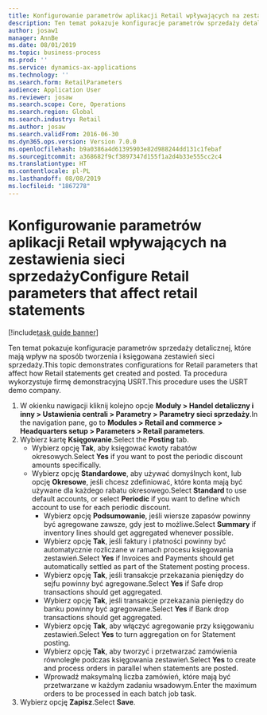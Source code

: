 ```yaml
---
title: Konfigurowanie parametrów aplikacji Retail wpływających na zestawienia sieci sprzedaży
description: Ten temat pokazuje konfiguracje parametrów sprzedaży detalicznej, które mają wpływ na sposób tworzenia i księgowana zestawień sieci sprzedaży.
author: josaw1
manager: AnnBe
ms.date: 08/01/2019
ms.topic: business-process
ms.prod: ''
ms.service: dynamics-ax-applications
ms.technology: ''
ms.search.form: RetailParameters
audience: Application User
ms.reviewer: josaw
ms.search.scope: Core, Operations
ms.search.region: Global
ms.search.industry: Retail
ms.author: josaw
ms.search.validFrom: 2016-06-30
ms.dyn365.ops.version: Version 7.0.0
ms.openlocfilehash: b9a0386a4d61395903e82d988244dd131c1febaf
ms.sourcegitcommit: a368682f9cf3897347d155f1a2d4b33e555cc2c4
ms.translationtype: HT
ms.contentlocale: pl-PL
ms.lasthandoff: 08/08/2019
ms.locfileid: "1867278"
---
```

# <a name="configure-retail-parameters-that-affect-retail-statements"></a><span data-ttu-id="2f297-103">Konfigurowanie parametrów aplikacji Retail wpływających na zestawienia sieci sprzedaży</span><span class="sxs-lookup"><span data-stu-id="2f297-103">Configure Retail parameters that affect retail statements</span></span>

[!include[task guide banner](../includes/task-guide-banner.md)]

<span data-ttu-id="2f297-104">Ten temat pokazuje konfiguracje parametrów sprzedaży detalicznej, które mają wpływ na sposób tworzenia i księgowana zestawień sieci sprzedaży.</span><span class="sxs-lookup"><span data-stu-id="2f297-104">This topic demonstrates configurations for Retail parameters that affect how Retail statements get created and posted.</span></span> <span data-ttu-id="2f297-105">Ta procedura wykorzystuje firmę demonstracyjną USRT.</span><span class="sxs-lookup"><span data-stu-id="2f297-105">This procedure uses the USRT demo company.</span></span>

1. <span data-ttu-id="2f297-106">W okienku nawigacji kliknij kolejno opcje **Moduły > Handel detaliczny i inny > Ustawienia centrali > Parametry > Parametry sieci sprzedaży**.</span><span class="sxs-lookup"><span data-stu-id="2f297-106">In the navigation pane, go to **Modules > Retail and commerce > Headquarters setup  > Parameters > Retail parameters**.</span></span>
2. <span data-ttu-id="2f297-107">Wybierz kartę **Księgowanie**.</span><span class="sxs-lookup"><span data-stu-id="2f297-107">Select the **Posting** tab.</span></span>
    - <span data-ttu-id="2f297-108">Wybierz opcję **Tak**, aby księgować kwoty rabatów okresowych.</span><span class="sxs-lookup"><span data-stu-id="2f297-108">Select **Yes** if you want to post the periodic discount amounts specifically.</span></span>  
    - <span data-ttu-id="2f297-109">Wybierz opcję **Standardowe**, aby używać domyślnych kont, lub opcję **Okresowe**, jeśli chcesz zdefiniować, które konta mają być używane dla każdego rabatu okresowego.</span><span class="sxs-lookup"><span data-stu-id="2f297-109">Select **Standard** to use default accounts, or select **Periodic** if you want to define which account to use for each periodic discount.</span></span>  
      - <span data-ttu-id="2f297-110">Wybierz opcję **Podsumowanie**, jeśli wiersze zapasów powinny być agregowane zawsze, gdy jest to możliwe.</span><span class="sxs-lookup"><span data-stu-id="2f297-110">Select **Summary** if inventory lines should get aggregated whenever possible.</span></span>  
      - <span data-ttu-id="2f297-111">Wybierz opcję **Tak**, jeśli faktury i płatności powinny być automatycznie rozliczane w ramach procesu księgowania zestawień.</span><span class="sxs-lookup"><span data-stu-id="2f297-111">Select **Yes** if Invoices and Payments should get automatically settled as part of the Statement posting process.</span></span>  
      - <span data-ttu-id="2f297-112">Wybierz opcję **Tak**, jeśli transakcje przekazania pieniędzy do sejfu powinny być agregowane.</span><span class="sxs-lookup"><span data-stu-id="2f297-112">Select **Yes** if Safe drop transactions should get aggregated.</span></span>  
      - <span data-ttu-id="2f297-113">Wybierz opcję **Tak**, jeśli transakcje przekazania pieniędzy do banku powinny być agregowane.</span><span class="sxs-lookup"><span data-stu-id="2f297-113">Select **Yes** if Bank drop transactions should get aggregated.</span></span>  
      - <span data-ttu-id="2f297-114">Wybierz opcję **Tak**, aby włączyć agregowanie przy księgowaniu zestawień.</span><span class="sxs-lookup"><span data-stu-id="2f297-114">Select **Yes** to turn aggregation on for Statement posting.</span></span>  
      - <span data-ttu-id="2f297-115">Wybierz opcję **Tak**, aby tworzyć i przetwarzać zamówienia równoległe podczas księgowania zestawień.</span><span class="sxs-lookup"><span data-stu-id="2f297-115">Select **Yes** to create and process orders in parallel when statements are posted.</span></span>  
      - <span data-ttu-id="2f297-116">Wprowadź maksymalną liczba zamówień, które mają być przetwarzane w każdym zadaniu wsadowym.</span><span class="sxs-lookup"><span data-stu-id="2f297-116">Enter the maximum orders to be processed in each batch job task.</span></span>  
3. <span data-ttu-id="2f297-117">Wybierz opcję **Zapisz**.</span><span class="sxs-lookup"><span data-stu-id="2f297-117">Select **Save**.</span></span>


